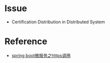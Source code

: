 # Issue
  - Certification Distribution in Distributed System
  
# Reference
  - [spring boot微服务之https调用](https://www.jianshu.com/p/32c73f12db9e)